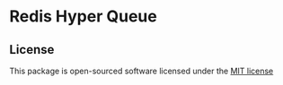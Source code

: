 # Redis Hyper Queue

## License

This package is open-sourced software licensed under the [MIT license](http://opensource.org/licenses/MIT)